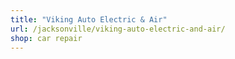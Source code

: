 ```yaml
---
title: "Viking Auto Electric & Air"
url: /jacksonville/viking-auto-electric-and-air/
shop: car repair
---
```

